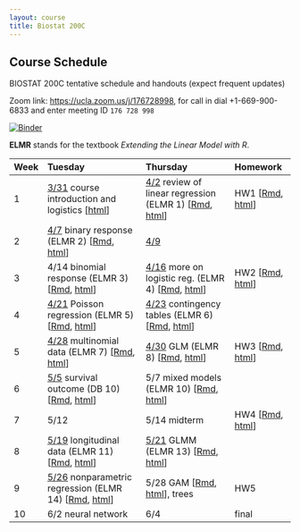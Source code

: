 ```yaml
---
layout: course
title: Biostat 200C
---
```


## Course Schedule

BIOSTAT 200C tentative schedule and handouts (expect frequent updates)

Zoom link: <https://ucla.zoom.us/j/176728998>, for call in dial +1-669-900-6833 and enter meeting ID `176 728 998`

[![Binder](https://mybinder.org/badge_logo.svg)](https://mybinder.org/v2/gh/ucla-biostat-200c-2020spring/ucla-biostat-200c-2020spring.github.io/master?urlpath=rstudio)

**ELMR** stands for the textbook _Extending the Linear Model with R_. 

| Week | Tuesday | Thursday | Homework |  
|:-----------|:-----------|:------------|:------------|  
| 1 | [3/31](https://ucla-biostat-200c-2020spring.github.io/biostat200cspring2020/2020/03/31/week1-day1.html) course introduction and logistics \[[html](../slides/01-intro/intro.html)\] | [4/2](https://ucla-biostat-200c-2020spring.github.io/biostat200cspring2020/2020/04/02/week1-day2.html) review of linear regression (ELMR 1) \[[Rmd](https://raw.githubusercontent.com/ucla-biostat-200c-2020spring/ucla-biostat-200c-2020spring.github.io/master/slides/02-lm/lm.Rmd), [html](../slides/02-lm/lm.html)\] | HW1 \[[Rmd](https://raw.githubusercontent.com/ucla-biostat-200c-2020spring/ucla-biostat-200c-2020spring.github.io/master/hw/hw1/hw1.Rmd), [html](../hw/hw1/hw1.html)\] |  
| 2 | [4/7](https://ucla-biostat-200c-2020spring.github.io/biostat200cspring2020/2020/04/07/week2-day1.html) binary response (ELMR 2) \[[Rmd](https://raw.githubusercontent.com/ucla-biostat-200c-2020spring/ucla-biostat-200c-2020spring.github.io/master/slides/03-binary/binary.Rmd), [html](../slides/03-binary/binary.html)\] | [4/9](https://ucla-biostat-200c-2020spring.github.io/biostat200cspring2020/2020/04/09/week2-day2.html) | |  
| 3 | 4/14 binomial response (ELMR 3) \[[Rmd](https://raw.githubusercontent.com/ucla-biostat-200c-2020spring/ucla-biostat-200c-2020spring.github.io/master/slides/04-binomial/binomial.Rmd), [html](../slides/04-binomial/binomial.html)\]  | [4/16](https://ucla-biostat-200c-2020spring.github.io/biostat200cspring2020/2020/04/16/week3-day2.html) more on logistic reg. (ELMR 4) \[[Rmd](https://raw.githubusercontent.com/ucla-biostat-200c-2020spring/ucla-biostat-200c-2020spring.github.io/master/slides/05-otherlogistic/otherlogistic.Rmd), [html](../slides/05-otherlogistic/otherlogistic.html)\] | HW2 \[[Rmd](https://raw.githubusercontent.com/ucla-biostat-200c-2020spring/ucla-biostat-200c-2020spring.github.io/master/hw/hw2/hw2.Rmd), [html](../hw/hw2/hw2.html)\] |  
| 4 | [4/21](https://ucla-biostat-200c-2020spring.github.io/biostat200cspring2020/2020/04/21/week4-day1.html) Poisson regression (ELMR 5) \[[Rmd](https://raw.githubusercontent.com/ucla-biostat-200c-2020spring/ucla-biostat-200c-2020spring.github.io/master/slides/06-count/count.Rmd), [html](../slides/06-count/count.html)\] | [4/23](https://ucla-biostat-200c-2020spring.github.io/biostat200cspring2020/2020/04/23/week4-day2.html) contingency tables (ELMR 6) \[[Rmd](https://raw.githubusercontent.com/ucla-biostat-200c-2020spring/ucla-biostat-200c-2020spring.github.io/master/slides/07-ctable/ctable.Rmd), [html](../slides/07-ctable/ctable.html)\] | |  
| 5 | [4/28](https://ucla-biostat-200c-2020spring.github.io/biostat200cspring2020/2020/04/28/week5-day1.html) multinomial data (ELMR 7) \[[Rmd](https://raw.githubusercontent.com/ucla-biostat-200c-2020spring/ucla-biostat-200c-2020spring.github.io/master/slides/08-multinomial/multinomial.Rmd), [html](../slides/08-multinomial/multinomial.html)\] | [4/30](https://ucla-biostat-200c-2020spring.github.io/biostat200cspring2020/2020/04/30/week5-day2.html) GLM (ELMR 8) \[[Rmd](https://raw.githubusercontent.com/ucla-biostat-200c-2020spring/ucla-biostat-200c-2020spring.github.io/master/slides/09-glm/glm.Rmd), [html](../slides/09-glm/glm.html)\] | HW3 \[[Rmd](https://raw.githubusercontent.com/ucla-biostat-200c-2020spring/ucla-biostat-200c-2020spring.github.io/master/hw/hw3/hw3.Rmd), [html](../hw/hw3/hw3.html)\] |  
| 6 | [5/5](https://ucla-biostat-200c-2020spring.github.io/biostat200cspring2020/2020/05/05/week6-day1.html) survival outcome (DB 10) \[[Rmd](https://raw.githubusercontent.com/ucla-biostat-200c-2020spring/ucla-biostat-200c-2020spring.github.io/master/slides/10-survival/survival.Rmd), [html](../slides/10-survival/survival.html)\] | 5/7 mixed models (ELMR 10)  \[[Rmd](https://raw.githubusercontent.com/ucla-biostat-200c-2020spring/ucla-biostat-200c-2020spring.github.io/master/slides/11-randeff/randeff.Rmd), [html](../slides/11-randeff/randeff.html)\] | |  
| 7 | 5/12 | 5/14 midterm | HW4 \[[Rmd](https://raw.githubusercontent.com/ucla-biostat-200c-2020spring/ucla-biostat-200c-2020spring.github.io/master/hw/hw4/hw4.Rmd), [html](../hw/hw4/hw4.html)\] |   
| 8 | [5/19](https://ucla-biostat-200c-2020spring.github.io/biostat200cspring2020/2020/05/19/week8-day1.html) longitudinal data (ELMR 11)  \[[Rmd](https://raw.githubusercontent.com/ucla-biostat-200c-2020spring/ucla-biostat-200c-2020spring.github.io/master/slides/12-long/long.Rmd), [html](../slides/12-long/long.html)\] | [5/21](https://ucla-biostat-200c-2020spring.github.io/biostat200cspring2020/2020/05/21/week8-day2.html) GLMM (ELMR 13) \[[Rmd](https://raw.githubusercontent.com/ucla-biostat-200c-2020spring/ucla-biostat-200c-2020spring.github.io/master/slides/13-glmm/glmm.Rmd), [html](../slides/13-glmm/glmm.html)\] |  |   
| 9 | [5/26](https://ucla-biostat-200c-2020spring.github.io/biostat200cspring2020/2020/05/26/week9-day1.html) nonparametric regression (ELMR 14) \[[Rmd](https://raw.githubusercontent.com/ucla-biostat-200c-2020spring/ucla-biostat-200c-2020spring.github.io/master/slides/14-np/np.Rmd), [html](../slides/14-np/np.html)\] | 5/28 GAM \[[Rmd](https://raw.githubusercontent.com/ucla-biostat-200c-2020spring/ucla-biostat-200c-2020spring.github.io/master/slides/15-gam/gam.Rmd), [html](../slides/15-gam/gam.html)\], trees | HW5 |  
| 10 | 6/2 neural network | 6/4 | final |  
